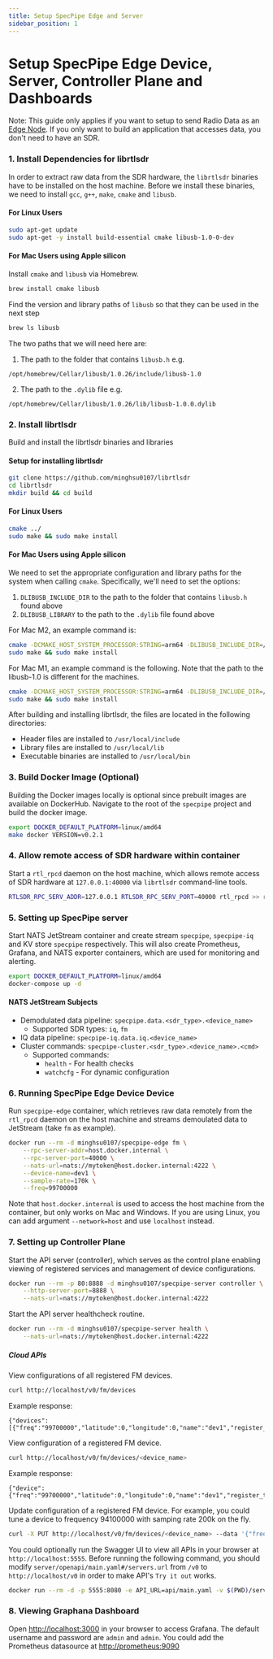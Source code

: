 ```yaml
---
title: Setup SpecPipe Edge and Server
sidebar_position: 1
---
```


# Setup SpecPipe Edge Device, Server, Controller Plane and Dashboards

Note: This guide only applies if you want to setup to send Radio Data as an [Edge Node](./architecture/#edge-nodes). If you only want to build an application that accesses data, you don't need to have an SDR.

### 1. Install Dependencies for librtlsdr
In order to extract raw data from the SDR hardware, the `librtlsdr` binaries have to be installed on the host machine. Before we install these binaries, we need to install `gcc`, `g++`, `make`, `cmake` and `libusb`.

#### For Linux Users
```bash
sudo apt-get update
sudo apt-get -y install build-essential cmake libusb-1.0-0-dev
```

#### For Mac Users using Apple silicon
Install `cmake` and `libusb` via Homebrew.
```bash
brew install cmake libusb
```
Find the version and library paths of `libusb` so that they can be used in the next step
```bash
brew ls libusb
```
The two paths that we will need here are:
1) The path to the folder that contains `libusb.h` e.g.
```
/opt/homebrew/Cellar/libusb/1.0.26/include/libusb-1.0
```
2) The path to the `.dylib` file e.g.
```
/opt/homebrew/Cellar/libusb/1.0.26/lib/libusb-1.0.0.dylib
```

### 2. Install librtlsdr
Build and install the librtlsdr binaries and libraries

#### Setup for installing librtlsdr

```bash
git clone https://github.com/minghsu0107/librtlsdr
cd librtlsdr
mkdir build && cd build
```

#### For Linux Users
```bash
cmake ../
sudo make && sudo make install
```
#### For Mac Users using Apple silicon
We need to set the appropriate configuration and library paths for the system when calling `cmake`. Specifically, we'll need to set the options:
1) `DLIBUSB_INCLUDE_DIR` to the path to the folder that contains `libusb.h` found above
2) `DLIBUSB_LIBRARY` to the path to the `.dylib` file found above

For Mac M2, an example command is:

```bash
cmake -DCMAKE_HOST_SYSTEM_PROCESSOR:STRING=arm64 -DLIBUSB_INCLUDE_DIR=/opt/homebrew/Cellar/libusb/1.0.26/include/libusb-1.0 -DLIBUSB_LIBRARY=/opt/homebrew/lib/libusb-1.0.dylib ../
sudo make && sudo make install
```

For Mac M1, an example command is the following. Note that the path to the libusb-1.0 is different for the machines.
```bash
cmake -DCMAKE_HOST_SYSTEM_PROCESSOR:STRING=arm64 -DLIBUSB_INCLUDE_DIR=/usr/local/Cellar/libusb/1.0.26/include/libusb-1.0 -DLIBUSB_LIBRARY=/usr/local/lib/libusb-1.0.dylib ../
sudo make && sudo make install
```

After building and installing librtlsdr, the files are located in the following directories:
- Header files are installed to `/usr/local/include`
- Library files are installed to `/usr/local/lib`
- Executable binaries are installed to `/usr/local/bin`

### 3. Build Docker Image (Optional)
Building the Docker images locally is optional since prebuilt images are available on DockerHub.
Navigate to the root of the `specpipe` project and build the docker image.
```bash
export DOCKER_DEFAULT_PLATFORM=linux/amd64
make docker VERSION=v0.2.1
```

### 4. Allow remote access of SDR hardware within container
Start a `rtl_rpcd` daemon on the host machine, which allows remote access of SDR hardware at `127.0.0.1:40000` via `librtlsdr` command-line tools.

```bash
RTLSDR_RPC_SERV_ADDR=127.0.0.1 RTLSDR_RPC_SERV_PORT=40000 rtl_rpcd >> rtlrpcd.log 2>&1 &
```

### 5. Setting up SpecPipe server

Start NATS JetStream container and create stream `specpipe`, `specpipe-iq` and KV store `specpipe` respectively. This will also create Prometheus, Grafana, and NATS exporter containers, which are used for monitoring and alerting.

```bash
export DOCKER_DEFAULT_PLATFORM=linux/amd64
docker-compose up -d
```

#### NATS JetStream Subjects
- Demodulated data pipeline: `specpipe.data.<sdr_type>.<device_name>`
  - Supported SDR types: `iq`, `fm`
- IQ data pipeline: `specpipe-iq.data.iq.<device_name>`
- Cluster commands: `specpipe-cluster.<sdr_type>.<device_name>.<cmd>`
  - Supported commands:
    - `health` - For health checks
    - `watchcfg` - For dynamic configuration

### 6. Running SpecPipe Edge Device Device
Run `specpipe-edge` container, which retrieves raw data remotely from the `rtl_rpcd` daemon on the host machine and streams demoulated data to JetStream (take `fm` as example).

```bash
docker run --rm -d minghsu0107/specpipe-edge fm \
    --rpc-server-addr=host.docker.internal \
    --rpc-server-port=40000 \
    --nats-url=nats://mytoken@host.docker.internal:4222 \
    --device-name=dev1 \
    --sample-rate=170k \
    --freq=99700000
```
Note that `host.docker.internal` is used to access the host machine from the container, but only works on Mac and Windows. If you are using Linux, you can add argument `--network=host` and use `localhost` instead.

### 7. Setting up Controller Plane
Start the API server (controller), which serves as the control plane enabling viewing of registered services and management of device configurations.

```bash
docker run --rm -p 80:8888 -d minghsu0107/specpipe-server controller \
    --http-server-port=8888 \
    --nats-url=nats://mytoken@host.docker.internal:4222
```

Start the API server healthcheck routine.

```bash
docker run --rm -d minghsu0107/specpipe-server health \
    --nats-url=nats://mytoken@host.docker.internal:4222
```
##### Cloud APIs
View configurations of all registered FM devices.
```bash
curl http://localhost/v0/fm/devices
```
Example response:
```
{"devices":[{"freq":"99700000","latitude":0,"longitude":0,"name":"dev1","register_ts":1708125826204,"resample_rate":"32k","sample_rate":"170k","specpipe_version":"v0.2.1"}]}
```

View configuration of a registered FM device.
```bash
curl http://localhost/v0/fm/devices/<device_name>
```
Example response:
```
{"device":{"freq":"99700000","latitude":0,"longitude":0,"name":"dev1","register_ts":1708125826204,"resample_rate":"32k","sample_rate":"170k","specpipe_version":"v0.2.1"}}
```

Update configuration of a registered FM device. For example, you could tune a device to frequency 94100000 with samping rate 200k on the fly.
```bash
curl -X PUT http://localhost/v0/fm/devices/<device_name> --data '{"freq":"94100000","sample_rate": "200k"}'
```

You could optionally run the Swagger UI to view all APIs in your browser at `http://localhost:5555`. Before running the following command, you should modify `server/openapi/main.yaml#/servers.url` from `/v0` to `http://localhost/v0` in order to make API's `Try it out` works.

```bash
docker run --rm -d -p 5555:8080 -e API_URL=api/main.yaml -v $(PWD)/server/openapi:/usr/share/nginx/html/api swaggerapi/swagger-ui
```

### 8. Viewing Graphana Dashboard
Open [http://localhost:3000](http://localhost:3000) in your browser to access Grafana. The default username and password are `admin` and `admin`. You could add the Prometheus datasource at [http://prometheus:9090](http://prometheus:9090)
